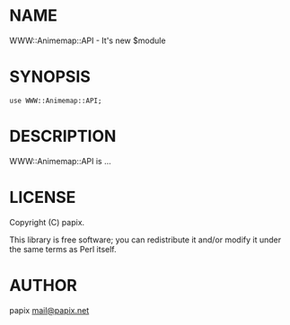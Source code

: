 # NAME

WWW::Animemap::API - It's new $module

# SYNOPSIS

    use WWW::Animemap::API;

# DESCRIPTION

WWW::Animemap::API is ...

# LICENSE

Copyright (C) papix.

This library is free software; you can redistribute it and/or modify
it under the same terms as Perl itself.

# AUTHOR

papix <mail@papix.net>
